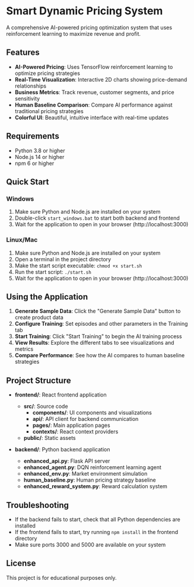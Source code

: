 # Smart Dynamic Pricing System

A comprehensive AI-powered pricing optimization system that uses reinforcement learning to maximize revenue and profit.

## Features

- **AI-Powered Pricing**: Uses TensorFlow reinforcement learning to optimize pricing strategies
- **Real-Time Visualization**: Interactive 2D charts showing price-demand relationships
- **Business Metrics**: Track revenue, customer segments, and price sensitivity
- **Human Baseline Comparison**: Compare AI performance against traditional pricing strategies
- **Colorful UI**: Beautiful, intuitive interface with real-time updates

## Requirements

- Python 3.8 or higher
- Node.js 14 or higher
- npm 6 or higher

## Quick Start

### Windows

1. Make sure Python and Node.js are installed on your system
2. Double-click `start_windows.bat` to start both backend and frontend
3. Wait for the application to open in your browser (http://localhost:3000)

### Linux/Mac

1. Make sure Python and Node.js are installed on your system
2. Open a terminal in the project directory
3. Make the start script executable: `chmod +x start.sh`
4. Run the start script: `./start.sh`
5. Wait for the application to open in your browser (http://localhost:3000)

## Using the Application

1. **Generate Sample Data**: Click the "Generate Sample Data" button to create product data
2. **Configure Training**: Set episodes and other parameters in the Training tab
3. **Start Training**: Click "Start Training" to begin the AI training process
4. **View Results**: Explore the different tabs to see visualizations and metrics
5. **Compare Performance**: See how the AI compares to human baseline strategies

## Project Structure

- **frontend/**: React frontend application
  - **src/**: Source code
    - **components/**: UI components and visualizations
    - **api/**: API client for backend communication
    - **pages/**: Main application pages
    - **contexts/**: React context providers
  - **public/**: Static assets

- **backend/**: Python backend application
  - **enhanced_api.py**: Flask API server
  - **enhanced_agent.py**: DQN reinforcement learning agent
  - **enhanced_env.py**: Market environment simulation
  - **human_baseline.py**: Human pricing strategy baseline
  - **enhanced_reward_system.py**: Reward calculation system

## Troubleshooting

- If the backend fails to start, check that all Python dependencies are installed
- If the frontend fails to start, try running `npm install` in the frontend directory
- Make sure ports 3000 and 5000 are available on your system

## License

This project is for educational purposes only.
